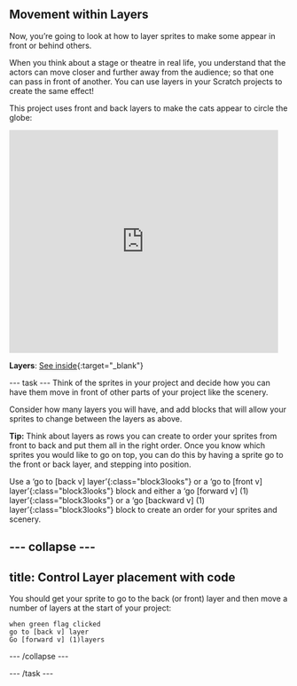 ## Movement within Layers 
Now, you’re going to look at how to layer sprites to make some appear in front or behind others.

When you think about a stage or theatre in real life, you understand that the actors can move closer and further away from the audience; so that one can pass in front of another. You can use layers in your Scratch projects to create the same effect! 

This project uses front and back layers to make the cats appear to circle the globe:

<div class="scratch-preview">
  <iframe src="https://scratch.mit.edu/projects/444530974/embed" allowtransparency="true" width="485" height="402" frameborder="0" scrolling="no" allowfullscreen></iframe>
</div>

**Layers**: [See inside](https://scratch.mit.edu/projects/444530974/editor){:target="_blank"}


--- task ---
Think of the sprites in your project and decide how you can have them move in front of other parts of your project like the scenery. 

Consider how many layers you will have, and add blocks that will allow your sprites to change between the layers as above.

**Tip:** Think about layers as rows you can create to order your sprites from front to back and put them all in the right order. Once you know which sprites you would like to go on top, you can do this by having a sprite go to the front or back layer, and stepping into position.

Use a ‘go to [back v] layer’{:class="block3looks"} or a ‘go to [front v] layer’{:class="block3looks"} block and either a ‘go [forward v] (1) layer’{:class="block3looks"} or a ‘go [backward v] (1) layer’{:class="block3looks"} block to create an order for your sprites and scenery.

--- collapse ---
--- 
title: Control Layer placement with code
---
You should get your sprite to go to the back (or front) layer and then move a number of layers at the start of your project:

``` blocks3
when green flag clicked
go to [back v] layer
Go [forward v] (1)layers
```
--- /collapse ---

--- /task ---
